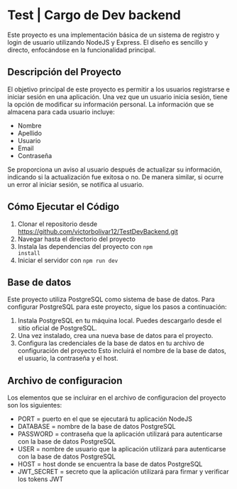 # Test | Cargo de Dev backend
Este proyecto es una implementación básica de un sistema de registro y login de usuario utilizando NodeJS y Express. El diseño es sencillo y directo, enfocándose en la funcionalidad principal.

## Descripción del Proyecto
El objetivo principal de este proyecto es permitir a los usuarios registrarse e iniciar sesión en una aplicación. Una vez que un usuario inicia sesión, tiene la opción de modificar su información personal. La información que se almacena para cada usuario incluye:
- Nombre
-  Apellido
-  Usuario
-  Email
- Contraseña
  
Se proporciona un aviso al usuario después de actualizar su información, indicando si la actualización fue exitosa o no. De manera similar, si ocurre un error al iniciar sesión, se notifica al usuario.

## Cómo Ejecutar el Código
1. Clonar el repositorio desde https://github.com/victorbolivar12/TestDevBackend.git
2. Navegar hasta el directorio del proyecto
3. Instala las dependencias del proyecto con <code>npm install</code>
4. Iniciar el servidor con <code>npm run dev</code>


## Base de datos
Este proyecto utiliza PostgreSQL como sistema de base de datos.
Para configurar PostgreSQL para este proyecto, sigue los pasos a continuación:
1. Instala PostgreSQL en tu máquina local. Puedes descargarlo desde el sitio oficial de PostgreSQL.
2. Una vez instalado, crea una nueva base de datos para el proyecto.
3. Configura las credenciales de la base de datos en tu archivo de configuración del proyecto Esto incluirá el nombre de la base de datos, el usuario, la contraseña y el host.

## Archivo de configuracion
Los elementos que se incluirar en el archivo de configuracion del proyecto son los siguientes:
- PORT = puerto en el que se ejecutará tu aplicación NodeJS
- DATABASE = nombre de la base de datos PostgreSQL
- PASSWORD = contraseña que la aplicación utilizará para autenticarse con la base de datos PostgreSQL
- USER =  nombre de usuario que la aplicación utilizará para autenticarse con la base de datos PostgreSQL
- HOST = host donde se encuentra la base de datos PostgreSQL
- JWT_SECRET =  secreto que la aplicación utilizará para firmar y verificar los tokens JWT
